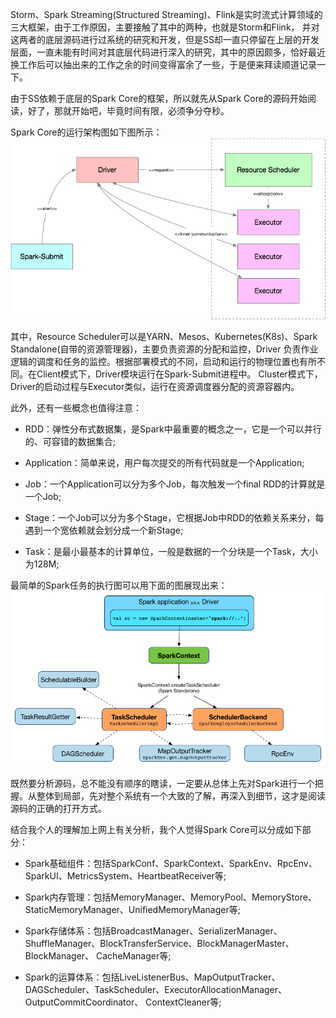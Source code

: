 Storm、Spark Streaming(Structured Streaming)、Flink是实时流式计算领域的三大框架，由于工作原因，主要接触了其中的两种，也就是Storm和Flink，
并对这两者的底层源码进行过系统的研究和开发，但是SS却一直只停留在上层的开发层面，一直未能有时间对其底层代码进行深入的研究，其中的原因颇多，恰好最近
换工作后可以抽出来的工作之余的时间变得富余了一些，于是便来拜读顺道记录一下。

由于SS依赖于底层的Spark Core的框架，所以就先从Spark Core的源码开始阅读，好了，那就开始吧，毕竟时间有限，必须争分夺秒。

Spark Core的运行架构图如下图所示：
![Spark运行架构图](../assets/img/spark/sparkruntime.png "Spark运行架构图")

其中，Resource Scheduler可以是YARN、Mesos、Kubernetes(K8s)、Spark Standalone(自带的资源管理器)，主要负责资源的分配和监控，Driver
负责作业逻辑的调度和任务的监控。根据部署模式的不同，启动和运行的物理位置也有所不同。在Client模式下，Driver模块运行在Spark-Submit进程中。
Cluster模式下，Driver的启动过程与Executor类似，运行在资源调度器分配的资源容器内。

此外，还有一些概念也值得注意：
  * RDD：弹性分布式数据集，是Spark中最重要的概念之一，它是一个可以并行的、可容错的数据集合;

  * Application：简单来说，用户每次提交的所有代码就是一个Application;

  * Job：一个Application可以分为多个Job，每次触发一个final RDD的计算就是一个Job;

  * Stage：一个Job可以分为多个Stage，它根据Job中RDD的依赖关系来分，每遇到一个宽依赖就会划分成一个新Stage;

  * Task：是最小最基本的计算单位，一般是数据的一个分块是一个Task，大小为128M;

最简单的Spark任务的执行图可以用下面的图展现出来：
![Spark任务执行图](../assets/img/spark/sparkapp.png "park任务执行图")

既然要分析源码，总不能没有顺序的瞎读，一定要从总体上先对Spark进行一个把握。从整体到局部，先对整个系统有一个大致的了解，再深入到细节，这才是阅读
源码的正确的打开方式。

结合我个人的理解加上网上有关分析，我个人觉得Spark Core可以分成如下部分：
  * Spark基础组件：包括SparkConf、SparkContext、SparkEnv、RpcEnv、SparkUI、MetricsSystem、HeartbeatReceiver等;

  * Spark内存管理：包括MemoryManager、MemoryPool、MemoryStore、StaticMemoryManager、UnifiedMemoryManager等;

  * Spark存储体系：包括BroadcastManager、SerializerManager、ShuffleManager、BlockTransferService、BlockManagerMaster、BlockManager、
  CacheManager等;

  * Spark的运算体系：包括LiveListenerBus、MapOutputTracker、DAGScheduler、TaskScheduler、ExecutorAllocationManager、OutputCommitCoordinator、
  ContextCleaner等;